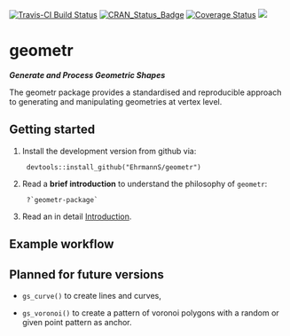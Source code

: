 [![Travis-CI Build Status](https://travis-ci.org/EhrmannS/geometr.svg?branch=master)](https://travis-ci.org/EhrmannS/geometr)
[![CRAN_Status_Badge](http://www.r-pkg.org/badges/version/geometr)](https://cran.r-project.org/package=geometr)
[![Coverage Status](https://img.shields.io/codecov/c/github/EhrmannS/geometr/master.svg)](https://codecov.io/github/EhrmannS/geometr?branch=master)
[![](http://cranlogs.r-pkg.org/badges/grand-total/geometr)](http://cran.rstudio.com/web/packages/geometr/index.html)

# geometr

***Generate and Process Geometric Shapes***

The geometr package provides a standardised and reproducible approach to generating and manipulating geometries at vertex level.


## Getting started

1) Install the development version from github via:

        devtools::install_github("EhrmannS/geometr")

2) Read a **brief introduction** to understand the philosophy of `geometr`:

        ?`geometr-package`

3) Read an in detail [Introduction](articles/introduction.html).

## Example workflow


## Planned for future versions

- `gs_curve()` to create lines and curves,

- `gs_voronoi()` to create a pattern of voronoi polygons with a random or given point pattern as anchor.

